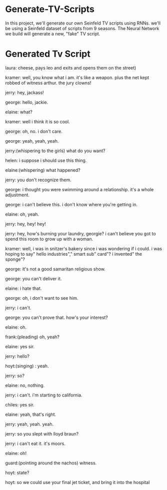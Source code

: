 # Generate-TV-Scripts
In this project, we'll generate our own Seinfeld TV scripts using RNNs. we'll be using a Seinfeld dataset of scripts from 9 seasons. The Neural Network we build will generate a new, "fake" TV script.

# Generated Tv Script

laura: cheese, pays leo and exits and opens them on the street)

kramer: well, you know what i am. it's like a weapon. plus the net kept robbed of witness arthur. the jury clowns!

jerry: hey, jackass!

george: hello, jackie.

elaine: what?

kramer: well i think it is so cool.

george: oh, no. i don't care.

george: yeah, yeah, yeah.

jerry:(whispering to the girls) what do you want?

helen: i suppose i should use this thing.

elaine:(whispering) what happened?

jerry: you don't recognize them.

george: i thought you were swimming around a relationship. it's a whole adjustment.

george: i can't believe this. i don't know where you're getting in.

elaine: oh, yeah.

jerry: hey, hey! hey!

jerry: hey, how's burning your laundry, georgie? i can't believe you got to spend this room to grow up with a woman.

kramer: well, i was in snitzer's bakery since i was wondering if i could. i was hoping to say" hello industries"," smart sub" card"? i invented" the sponge"?

george: it's not a good samaritan religious show.

george: you can't deliver it.

elaine: i hate that.

george: oh, i don't want to see him.

jerry: i can't.

george: you can't prove that. how's your interest?

elaine: oh.

frank:(pleading) oh, yeah?

elaine: yes sir.

jerry: hello?

hoyt:(singing) : yeah.

jerry: so?

elaine: no, nothing.

jerry: i can't. i'm starting to california.

chiles: yes sir.

elaine: yeah, that's right.

jerry: yeah, yeah. yeah.

jerry: so you slept with lloyd braun?

jerry: i can't eat it. it's moors.

elaine: oh!

guard:(pointing around the nachos) witness.

hoyt: state?

hoyt: so we could use your final jet ticket, and bring it into the hospital



